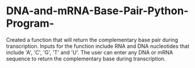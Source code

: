 # DNA-and-mRNA-Base-Pair-Python-Program-
Created a function that will return the complementary base pair during transcription. 
Inputs for the function include RNA and DNA nucleotides that include 'A', 'C', 'G', 'T' and 'U'.
The user can enter any DNA or mRNA sequence to return the complementary base during transcription. 
